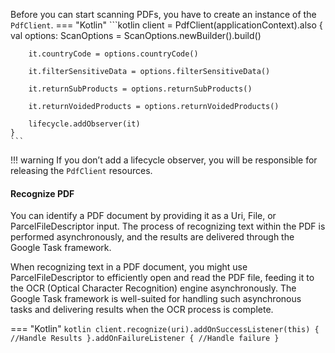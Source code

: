 Before you can start scanning PDFs, you have to create an instance of the `PdfClient`.
=== "Kotlin"
    ```kotlin
    client = PdfClient(applicationContext).also {
        val options: ScanOptions = ScanOptions.newBuilder().build()

        it.countryCode = options.countryCode()

        it.filterSensitiveData = options.filterSensitiveData()

        it.returnSubProducts = options.returnSubProducts()

        it.returnVoidedProducts = options.returnVoidedProducts()

        lifecycle.addObserver(it)
    }
    ```
!!! warning
    If you don’t add a lifecycle observer, you will be responsible for releasing the `PdfClient` resources.

#### Recognize PDF

You can identify a PDF document by providing it as a Uri, File, or ParcelFileDescriptor input. The process of recognizing text within the PDF is performed asynchronously, and the results are delivered through the Google Task framework.

When recognizing text in a PDF document, you might use ParcelFileDescriptor to efficiently open and read the PDF file, feeding it to the OCR (Optical Character Recognition) engine asynchronously. The Google Task framework is well-suited for handling such asynchronous tasks and delivering results when the OCR process is complete.

=== "Kotlin"
    ```kotlin
    client.recognize(uri).addOnSuccessListener(this) {
        //Handle Results
    }.addOnFailureListener {
        //Handle failure
    }
    ```
